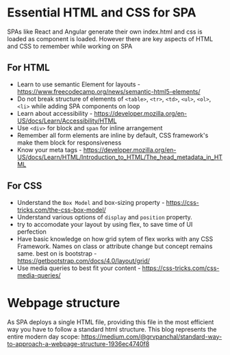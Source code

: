 # Essential HTML and CSS for SPA

SPAs like React and Angular generate their own index.html and css is loaded as component is loaded. However there are key aspects of HTML and CSS to remember while working on SPA

## For HTML
- Learn to use semantic Element for layouts - https://www.freecodecamp.org/news/semantic-html5-elements/
- Do not break structure of elements of `<table>`, `<tr>`, `<td>`, `<ul>`, `<ol>`, `<li>` while adding SPA components on loop
- Learn about accessibility - https://developer.mozilla.org/en-US/docs/Learn/Accessibility/HTML
- Use `<div>` for block and `span` for inline arrangement
- Remember all form elements are inline by default, CSS framework's make them block for responsiveness
- Know your meta tags - https://developer.mozilla.org/en-US/docs/Learn/HTML/Introduction_to_HTML/The_head_metadata_in_HTML

## For CSS
- Understand the `Box Model` and box-sizing property - https://css-tricks.com/the-css-box-model/
- Understand various options of  `display` and `position` property.
- try to accomodate your layout by using flex, to save time of UI perfection
- Have basic knowledge on how grid sytem of flex works with any CSS Framework. Names on class or attribute change but concept remains same. best on is bootstrap - https://getbootstrap.com/docs/4.0/layout/grid/
- Use media queries to best fit your content - https://css-tricks.com/css-media-queries/

# Webpage structure
As SPA deploys a single HTML file, providing this file in the most efficient way you have to follow a standard html structure. This blog represents the entire modern day scope: https://medium.com/@grvpanchal/standard-way-to-approach-a-webpage-structure-1936ec4740f8
